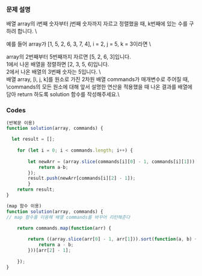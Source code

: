 ### 문제 설명

배열 array의 i번째 숫자부터 j번째 숫자까지 자르고 정렬했을 때, k번째에 있는 수를 구하려 합니다. \

예를 들어 array가 [1, 5, 2, 6, 3, 7, 4], i = 2, j = 5, k = 3이라면 \

array의 2번째부터 5번째까지 자르면 [5, 2, 6, 3]입니다. \
1에서 나온 배열을 정렬하면 [2, 3, 5, 6]입니다. \
2에서 나온 배열의 3번째 숫자는 5입니다. \  
배열 array, [i, j, k]를 원소로 가진 2차원 배열 commands가 매개변수로 주어질 때, \commands의 모든 원소에 대해 앞서 설명한 연산을 적용했을 때 나온 결과를 배열에 담아 return 하도록 solution 함수를 작성해주세요.\

### Codes 
```js
(반복문 이용)
function solution(array, commands) {

  let result = [];
  
    for (let i = 0; i < commands.length; i++) {
        
        let newArr = (array.slice(commands[i][0] - 1, commands[i][1])).sort(function(a,b) {
            return a-b;
        });
        result.push(newArr[commands[i][2] - 1]);
        }
    return result;
}
```

```js
(map 함수 이용)
function solution(array, commands) {
// map 함수를 이용해 배열 commands를 바꾸어 리턴해준다

    return commands.map(function(arr) {
        
        return ((array.slice(arr[0] - 1, arr[1])).sort(function(a, b) {
            return a - b;
        }))[arr[2] - 1];
        
    });
}
```
